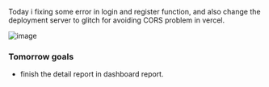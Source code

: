Today i fixing some error in login and register function, and also change the deployment server to glitch for avoiding CORS problem in vercel.

![image](https://user-images.githubusercontent.com/85722211/212119249-fcc061d7-e225-4fbc-8cef-b29813df3b62.png)

### Tomorrow goals
* finish the detail report in dashboard report.
